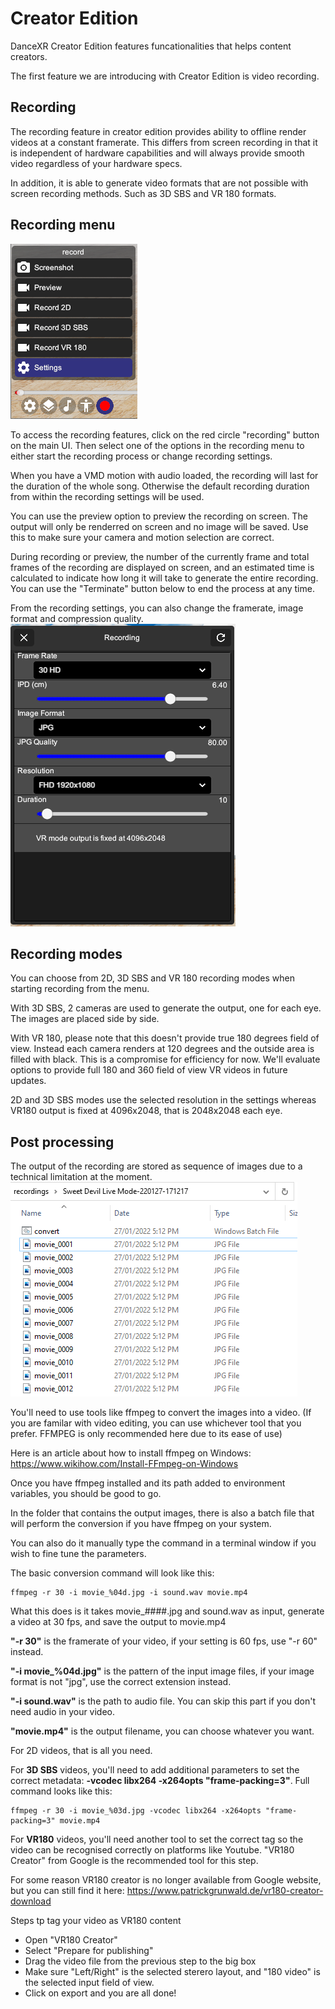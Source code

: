 # Creator Edition

DanceXR Creator Edition features funcationalities that helps content creators. 

The first feature we are introducing with Creator Edition is video recording. 

## Recording

The recording feature in creator edition provides ability to offline render videos at a constant framerate. This differs from screen recording in that it is independent of hardware capabilities and will always provide smooth video regardless of your hardware specs. 

In addition, it is able to generate video formats that are not possible with screen recording methods. Such as 3D SBS and VR 180 formats. 

## Recording menu

![Record Menu](record_menu.png)

To access the recording features, click on the red circle "recording" button on the main UI. Then select one of the options in the recording menu to either start the recording process or change recording settings. 

When you have a VMD motion with audio loaded, the recording will last for the duration of the whole song. Otherwise the default recording duration from within the recording settings will be used. 

You can use the preview option to preview the recording on screen. The output will only be renderred on screen and no image will be saved. Use this to make sure your camera and motion selection are correct. 

During recording or preview, the number of the currently frame and total frames of the recording are displayed on screen, and an estimated time is calculated to indicate how long it will take to generate the entire recording. You can use the "Terminate" button below to end the process at any time. 

From the recording settings, you can also change the framerate, image format and compression quality. 
![Record Setting](record_setting.png)

## Recording modes

You can choose from 2D, 3D SBS and VR 180 recording modes when starting recording from the menu.

With 3D SBS, 2 cameras are used to generate the output, one for each eye. The images are placed side by side. 

With VR 180, please note that this doesn't provide true 180 degrees field of view. Instead each camera renders at 120 degrees and the outside area is filled with black. This is a compromise for efficiency for now. We'll evaluate options to provide full 180 and 360 field of view VR videos in future updates. 

2D and 3D SBS modes use the selected resolution in the settings whereas VR180 output is fixed at 4096x2048, that is 2048x2048 each eye. 

## Post processing

The output of the recording are stored as sequence of images due to a technical limitation at the moment. 
![Record Images](record_images.png)

You'll need to use tools like ffmpeg to convert the images into a video. (If you are familar with video editing, you can use whichever tool that you prefer. FFMPEG is only recommended here due to its ease of use)

Here is an article about how to install ffmpeg on Windows: https://www.wikihow.com/Install-FFmpeg-on-Windows

Once you have ffmpeg installed and its path added to environment variables, you should be good to go. 

In the folder that contains the output images, there is also a batch file that will perform the conversion if you have ffmpeg on your system. 

You can also do it manually type the command in a terminal window if you wish to fine tune the parameters. 

The basic conversion command will look like this:
```
ffmpeg -r 30 -i movie_%04d.jpg -i sound.wav movie.mp4
```

What this does is it takes movie_####.jpg and sound.wav as input, generate a video at 30 fps, and save the output to movie.mp4

**"-r 30"** is the framerate of your video, if your setting is 60 fps, use "-r 60" instead. 

**"-i movie_%04d.jpg"** is the pattern of the input image files, if your image format is not "jpg", use the correct extension instead. 

**"-i sound.wav"** is the path to audio file. You can skip this part if you don't need audio in your video. 

**"movie.mp4"** is the output filename, you can choose whatever you want. 


For 2D videos, that is all you need. 

For **3D SBS** videos, you'll need to add additional parameters to set the correct metadata: **-vcodec libx264 -x264opts "frame-packing=3"**. Full command looks like this:
```
ffmpeg -r 30 -i movie_%03d.jpg -vcodec libx264 -x264opts "frame-packing=3" movie.mp4
```

For **VR180** videos, you'll need another tool to set the correct tag so the video can be recognised correctly on platforms like Youtube. "VR180 Creator" from Google is the recommended tool for this step. 

For some reason VR180 creator is no longer available from Google website, but you can still find it here: https://www.patrickgrunwald.de/vr180-creator-download

Steps tp tag your video as VR180 content
* Open "VR180 Creator"
* Select "Prepare for publishing"
* Drag the video file from the previous step to the big box
* Make sure "Left/Right" is the selected sterero layout, and "180 video" is the selected input field of view. 
* Click on export and you are all done!

